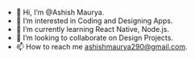 - 👋 Hi, I’m @Ashish Maurya.
- 👀 I’m interested in Coding and Designing Apps.
- 🌱 I’m currently learning React Native, Node.js.
- 💞️ I’m looking to collaborate on Design Projects.
- 📫 How to reach me ashishmaurya290@gmail.com.

<!---
AshValen/AshValen is a ✨ special ✨ repository because its `README.md` (this file) appears on your GitHub profile.
You can click the Preview link to take a look at your changes.
--->
